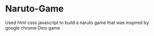 # Naruto-Game
Used html csss javascript to build a naruto game that was inspired by google chrome Dino game
